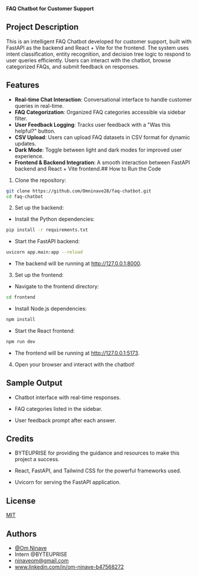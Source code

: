 **FAQ Chatbot for Customer Support**

## Project Description
This is an intelligent FAQ Chatbot developed for customer support, built with FastAPI as the backend and React + Vite for the frontend. The system uses intent classification, entity recognition, and decision tree logic to respond to user queries efficiently. Users can interact with the chatbot, browse categorized FAQs, and submit feedback on responses.
## Features

- **Real-time Chat Interaction**: Conversational interface to handle customer queries in real-time.
- **FAQ Categorization**: Organized FAQ categories accessible via sidebar filter.
- **User Feedback Logging**: Tracks user feedback with a "Was this helpful?" button.
- **CSV Upload**: Users can upload FAQ datasets in CSV format for dynamic updates.
- **Dark Mode**: Toggle between light and dark modes for improved user experience.
- **Frontend & Backend Integration**: A smooth interaction between FastAPI backend and React + Vite frontend.## How to Run the Code

1. Clone the repository:
```bash
git clone https://github.com/Omninave28/faq-chatbot.git
cd faq-chatbot
```
   
2.  Set up the backend:
- Install the Python dependencies:

```bash
pip install -r requirements.txt
```
- Start the FastAPI backend:

```bash
uvicorn app.main:app --reload
```
- The backend will be running at http://127.0.0.1:8000.

3. Set up the frontend:
- Navigate to the frontend directory:

```bash
cd frontend
```

- Install Node.js dependencies:

```bash
npm install
```

- Start the React frontend:

```bash
npm run dev
```
- The frontend will be running at http://127.0.0.1:5173.

4. Open your browser and interact with the chatbot!
## Sample Output

- Chatbot interface with real-time responses.

- FAQ categories listed in the sidebar.

- User feedback prompt after each answer.
## Credits

- BYTEUPRISE for providing the guidance and resources to make this project a success.

- React, FastAPI, and Tailwind CSS for the powerful frameworks used.

- Uvicorn for serving the FastAPI application.
## License

[MIT](https://choosealicense.com/licenses/mit/)


## Authors

- [@Om Ninave](https://github.com/Omninave28)
- Intern @BYTEUPRISE
- ninaveom@gmail.com
- www.linkedin.com/in/om-ninave-b47568272

